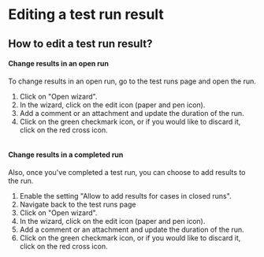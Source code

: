 # Editing a test run result

## How to edit a test run result? <a href="#h_1cd6dc8def" id="h_1cd6dc8def"></a>

#### Change results in an open run

To change results in an open run, go to the test runs page and open the run.

1. Click on "Open wizard".
2. In the wizard, click on the edit icon (paper and pen icon).
3. Add a comment or an attachment and update the duration of the run.
4. Click on the green checkmark icon, or if you would like to discard it, click on the red cross icon.

<figure><img src="https://downloads.intercomcdn.com/i/o/597202566/04a3a97303df2116076d7346/GIF+Recording+2022-10-13+at+2.52.18+PM.gif" alt=""><figcaption></figcaption></figure>

#### Change results in a completed run

Also, once you've completed a test run, you can choose to add results to the run.

1. Enable the setting "Allow to add results for cases in closed runs".
2. Navigate back to the test runs page
3. Click on "Open wizard".
4. In the wizard, click on the edit icon (paper and pen icon).
5. Add a comment or an attachment and update the duration of the run.
6. Click on the green checkmark icon, or if you would like to discard it, click on the red cross icon.

<figure><img src="https://downloads.intercomcdn.com/i/o/597199086/80e30069f7c6e72a8815aa18/GIF+Recording+2022-10-13+at+2.18.08+PM.gif" alt=""><figcaption></figcaption></figure>
